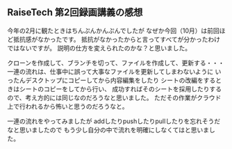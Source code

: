 ## RaiseTech 第2回録画講義の感想 

今年の2月に観たときはちんぷんかんぷんでしたが
なぜか今回（10月）は前回ほど抵抗感がなかったです。
抵抗がなかったからと言ってすべてが分かったわけではないですが。
説明の仕方を変えられたのかな？と思いました。

クローンを作成して、ブランチを切って、ファイルを作成して、更新する・・・
一連の流れは、仕事中に誤って大事なファイルを更新してしまわないように
いったんデスクトップにコピーしてから内容編集をしたり
シートの改編をするときはシートのコピーをしてから行い、
成功すればそのシートを採用したりするので、考え方的には同じなのだろうなと思いました。
ただその作業がクラウド上で行われるから怖いと思うのだろうなと。

一連の流れをやってみましたが
addしたりpushしたりpullしたりを忘れそうだなと思いましたので
もう少し自分の中で流れを明確にしなくてはと思いました。